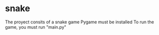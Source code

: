 # snake
The proyect consits of a snake game
Pygame must be installed
To run the game, you must run "main.py"  
